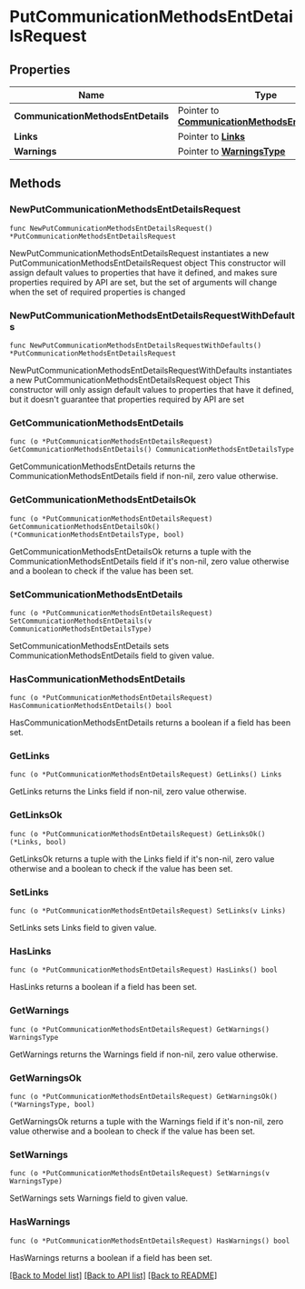 # PutCommunicationMethodsEntDetailsRequest

## Properties

Name | Type | Description | Notes
------------ | ------------- | ------------- | -------------
**CommunicationMethodsEntDetails** | Pointer to [**CommunicationMethodsEntDetailsType**](CommunicationMethodsEntDetailsType.md) |  | [optional] 
**Links** | Pointer to [**Links**](Links.md) |  | [optional] 
**Warnings** | Pointer to [**WarningsType**](WarningsType.md) |  | [optional] 

## Methods

### NewPutCommunicationMethodsEntDetailsRequest

`func NewPutCommunicationMethodsEntDetailsRequest() *PutCommunicationMethodsEntDetailsRequest`

NewPutCommunicationMethodsEntDetailsRequest instantiates a new PutCommunicationMethodsEntDetailsRequest object
This constructor will assign default values to properties that have it defined,
and makes sure properties required by API are set, but the set of arguments
will change when the set of required properties is changed

### NewPutCommunicationMethodsEntDetailsRequestWithDefaults

`func NewPutCommunicationMethodsEntDetailsRequestWithDefaults() *PutCommunicationMethodsEntDetailsRequest`

NewPutCommunicationMethodsEntDetailsRequestWithDefaults instantiates a new PutCommunicationMethodsEntDetailsRequest object
This constructor will only assign default values to properties that have it defined,
but it doesn't guarantee that properties required by API are set

### GetCommunicationMethodsEntDetails

`func (o *PutCommunicationMethodsEntDetailsRequest) GetCommunicationMethodsEntDetails() CommunicationMethodsEntDetailsType`

GetCommunicationMethodsEntDetails returns the CommunicationMethodsEntDetails field if non-nil, zero value otherwise.

### GetCommunicationMethodsEntDetailsOk

`func (o *PutCommunicationMethodsEntDetailsRequest) GetCommunicationMethodsEntDetailsOk() (*CommunicationMethodsEntDetailsType, bool)`

GetCommunicationMethodsEntDetailsOk returns a tuple with the CommunicationMethodsEntDetails field if it's non-nil, zero value otherwise
and a boolean to check if the value has been set.

### SetCommunicationMethodsEntDetails

`func (o *PutCommunicationMethodsEntDetailsRequest) SetCommunicationMethodsEntDetails(v CommunicationMethodsEntDetailsType)`

SetCommunicationMethodsEntDetails sets CommunicationMethodsEntDetails field to given value.

### HasCommunicationMethodsEntDetails

`func (o *PutCommunicationMethodsEntDetailsRequest) HasCommunicationMethodsEntDetails() bool`

HasCommunicationMethodsEntDetails returns a boolean if a field has been set.

### GetLinks

`func (o *PutCommunicationMethodsEntDetailsRequest) GetLinks() Links`

GetLinks returns the Links field if non-nil, zero value otherwise.

### GetLinksOk

`func (o *PutCommunicationMethodsEntDetailsRequest) GetLinksOk() (*Links, bool)`

GetLinksOk returns a tuple with the Links field if it's non-nil, zero value otherwise
and a boolean to check if the value has been set.

### SetLinks

`func (o *PutCommunicationMethodsEntDetailsRequest) SetLinks(v Links)`

SetLinks sets Links field to given value.

### HasLinks

`func (o *PutCommunicationMethodsEntDetailsRequest) HasLinks() bool`

HasLinks returns a boolean if a field has been set.

### GetWarnings

`func (o *PutCommunicationMethodsEntDetailsRequest) GetWarnings() WarningsType`

GetWarnings returns the Warnings field if non-nil, zero value otherwise.

### GetWarningsOk

`func (o *PutCommunicationMethodsEntDetailsRequest) GetWarningsOk() (*WarningsType, bool)`

GetWarningsOk returns a tuple with the Warnings field if it's non-nil, zero value otherwise
and a boolean to check if the value has been set.

### SetWarnings

`func (o *PutCommunicationMethodsEntDetailsRequest) SetWarnings(v WarningsType)`

SetWarnings sets Warnings field to given value.

### HasWarnings

`func (o *PutCommunicationMethodsEntDetailsRequest) HasWarnings() bool`

HasWarnings returns a boolean if a field has been set.


[[Back to Model list]](../README.md#documentation-for-models) [[Back to API list]](../README.md#documentation-for-api-endpoints) [[Back to README]](../README.md)


